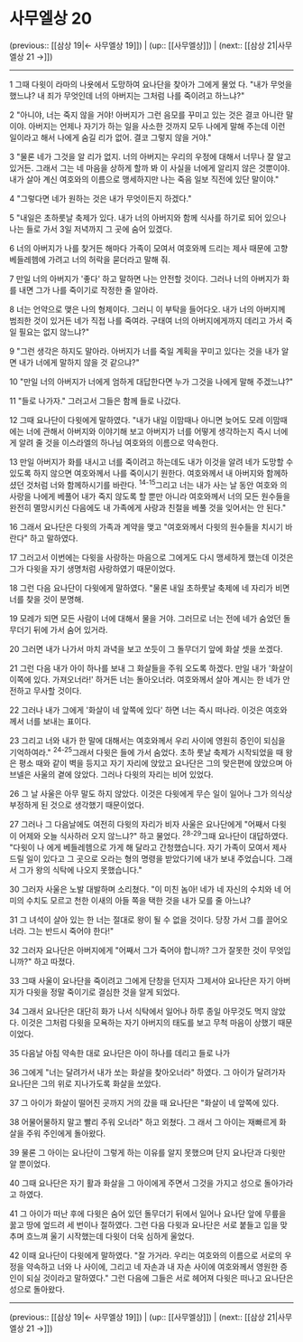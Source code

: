 # 사무엘상 20

(previous:: [[삼상 19|← 사무엘상 19]]) | (up:: [[사무엘상]]) | (next:: [[삼상 21|사무엘상 21 →]])

***




1 
그때 다윗이 라마의 나욧에서 도망하여 요나단을 찾아가 그에게 물었 다. "내가 무엇을 했느냐? 내 죄가 무엇인데 너의 아버지는 그처럼 나를 죽이려고 하느냐?" 



2 
"아니야, 너는 죽지 않을 거야! 아버지가 그런 음모를 꾸미고 있는 것은 결코 아니란 말이야. 아버지는 언제나 자기가 하는 일을 사소한 것까지 모두 나에게 말해 주는데 이런 일이라고 해서 나에게 숨길 리가 없어. 결코 그렇지 않을 거야." 



3 
"물론 네가 그것을 알 리가 없지. 너의 아버지는 우리의 우정에 대해서 너무나 잘 알고 있거든. 그래서 그는 네 마음을 상하게 할까 봐 이 사실을 너에게 알리지 않은 것뿐이야. 내가 살아 계신 여호와의 이름으로 맹세하지만 나는 죽음 일보 직전에 있단 말이야." 



4 
"그렇다면 네가 원하는 것은 내가 무엇이든지 하겠다." 



5 
"내일은 초하룻날 축제가 있다. 내가 너의 아버지와 함께 식사를 하기로 되어 있으나 나는 들로 가서 3일 저녁까지 그 곳에 숨어 있겠다. 



6 
너의 아버지가 나를 찾거든 해마다 가족이 모여서 여호와께 드리는 제사 때문에 고향 베들레헴에 가려고 너의 허락을 묻더라고 말해 줘. 



7 
만일 너의 아버지가 '좋다' 하고 말하면 나는 안전할 것이다. 그러나 너의 아버지가 화를 내면 그가 나를 죽이기로 작정한 줄 알아라. 



8 
너는 언약으로 맺은 나의 형제이다. 그러니 이 부탁을 들어다오. 내가 너의 아버지께 범죄한 것이 있거든 네가 직접 나를 죽여라. 구태여 너의 아버지에게까지 데리고 가서 죽일 필요는 없지 않느냐?" 



9 
"그런 생각은 하지도 말아라. 아버지가 너를 죽일 계획을 꾸미고 있다는 것을 내가 알면 내가 너에게 말하지 않을 것 같으냐?" 



10 
"만일 너의 아버지가 너에게 엄하게 대답한다면 누가 그것을 나에게 말해 주겠느냐?" 



11 
"들로 나가자." 그러고서 그들은 함께 들로 나갔다. 



12 
그때 요나단이 다윗에게 말하였다. "내가 내일 이맘때나 아니면 늦어도 모레 이맘때에는 너에 관해서 아버지와 이야기해 보고 아버지가 너를 어떻게 생각하는지 즉시 너에게 알려 줄 것을 이스라엘의 하나님 여호와의 이름으로 약속한다. 



13 
만일 아버지가 화를 내시고 너를 죽이려고 하는데도 내가 이것을 알려 네가 도망할 수 있도록 하지 않으면 여호와께서 나를 죽이시기 원한다. 여호와께서 내 아버지와 함께하셨던 것처럼 너와 함께하시기를 바란다. <sup class="versenum">14-15</sup>그리고 너는 내가 사는 날 동안 여호와 의 사랑을 나에게 베풀어 내가 죽지 않도록 할 뿐만 아니라 여호와께서 너의 모든 원수들을 완전히 멸망시키신 다음에도 내 가족에게 사랑과 친절을 베풀 것을 잊어서는 안 된다." 



16 
그래서 요나단은 다윗의 가족과 계약을 맺고 "여호와께서 다윗의 원수들을 치시기 바란다" 하고 말하였다. 



17 
그러고서 이번에는 다윗을 사랑하는 마음으로 그에게도 다시 맹세하게 했는데 이것은 그가 다윗을 자기 생명처럼 사랑하였기 때문이었다. 



18 
그런 다음 요나단이 다윗에게 말하였다. "물론 내일 초하룻날 축제에 네 자리가 비면 너를 찾을 것이 분명해. 



19 
모레가 되면 모든 사람이 너에 대해서 물을 거야. 그러므로 너는 전에 네가 숨었던 돌무더기 뒤에 가서 숨어 있거라. 



20 
그러면 내가 나가서 마치 과녁을 보고 쏘듯이 그 돌무더기 앞에 화살 셋을 쏘겠다. 



21 
그런 다음 내가 아이 하나를 보내 그 화살들을 주워 오도록 하겠다. 만일 내가 '화살이 이쪽에 있다. 가져오너라!' 하거든 너는 돌아오너라. 여호와께서 살아 계시는 한 네가 안전하고 무사할 것이다. 



22 
그러나 내가 그에게 '화살이 네 앞쪽에 있다' 하면 너는 즉시 떠나라. 이것은 여호와께서 너를 보내는 표이다. 



23 
그리고 너와 내가 한 말에 대해서는 여호와께서 우리 사이에 영원히 증인이 되심을 기억하여라." <sup class="versenum">24-25</sup>그래서 다윗은 들에 가서 숨었다. 초하 룻날 축제가 시작되었을 때 왕은 평소 때와 같이 벽을 등지고 자기 자리에 앉았고 요나단은 그의 맞은편에 앉았으며 아브넬은 사울의 곁에 앉았다. 그러나 다윗의 자리는 비어 있었다. 



26 
그 날 사울은 아무 말도 하지 않았다. 이것은 다윗에게 무슨 일이 일어나 그가 의식상 부정하게 된 것으로 생각했기 때문이었다. 



27 
그러나 그 다음날에도 여전히 다윗의 자리가 비자 사울은 요나단에게 "어째서 다윗이 어제와 오늘 식사하러 오지 않느냐?" 하고 물었다. <sup class="versenum">28-29</sup>그때 요나단이 대답하였다. "다윗이 나 에게 베들레헴으로 가게 해 달라고 간청했습니다. 자기 가족이 모여서 제사 드릴 일이 있다고 그 곳으로 오라는 형의 명령을 받았다기에 내가 보내 주었습니다. 그래서 그가 왕의 식탁에 나오지 못했습니다." 



30 
그러자 사울은 노발 대발하며 소리쳤다. "이 미친 놈아! 네가 네 자신의 수치와 네 어미의 수치도 모르고 천한 이새의 아들 쪽을 택한 것을 내가 모를 줄 아느냐? 



31 
그 녀석이 살아 있는 한 너는 절대로 왕이 될 수 없을 것이다. 당장 가서 그를 끌어오너라. 그는 반드시 죽어야 한다!" 



32 
그러자 요나단은 아버지에게 "어째서 그가 죽어야 합니까? 그가 잘못한 것이 무엇입니까?" 하고 따졌다. 



33 
그때 사울이 요나단을 죽이려고 그에게 단창을 던지자 그제서야 요나단은 자기 아버지가 다윗을 정말 죽이기로 결심한 것을 알게 되었다. 



34 
그래서 요나단은 대단히 화가 나서 식탁에서 일어나 하루 종일 아무것도 먹지 않았다. 이것은 그처럼 다윗을 모욕하는 자기 아버지의 태도를 보고 무척 마음이 상했기 때문이었다. 



35 
다음날 아침 약속한 대로 요나단은 아이 하나를 데리고 들로 나가 



36 
그에게 "너는 달려가서 내가 쏘는 화살을 찾아오너라" 하였다. 그 아이가 달려가자 요나단은 그의 위로 지나가도록 화살을 쏘았다. 



37 
그 아이가 화살이 떨어진 곳까지 거의 갔을 때 요나단은 "화살이 네 앞쪽에 있다. 



38 
어물어물하지 말고 빨리 주워 오너라" 하고 외쳤다. 그 래서 그 아이는 재빠르게 화살을 주워 주인에게 돌아왔다. 



39 
물론 그 아이는 요나단이 그렇게 하는 이유를 알지 못했으며 단지 요나단과 다윗만 알 뿐이었다. 



40 
그때 요나단은 자기 활과 화살을 그 아이에게 주면서 그것을 가지고 성으로 돌아가라고 하였다. 



41 
그 아이가 떠난 후에 다윗은 숨어 있던 돌무더기 뒤에서 일어나 요나단 앞에 무릎을 꿇고 땅에 엎드려 세 번이나 절하였다. 그런 다음 다윗과 요나단은 서로 붙들고 입을 맞추며 흐느껴 울기 시작했는데 다윗이 더욱 심하게 울었다. 



42 
이때 요나단이 다윗에게 말하였다. "잘 가거라. 우리는 여호와의 이름으로 서로의 우정을 약속하고 너와 나 사이에, 그리고 네 자손과 내 자손 사이에 여호와께서 영원한 증인이 되실 것이라고 말하였다." 그런 다음에 그들은 서로 헤어져 다윗은 떠나고 요나단은 성으로 돌아왔다.

***

(previous:: [[삼상 19|← 사무엘상 19]]) | (up:: [[사무엘상]]) | (next:: [[삼상 21|사무엘상 21 →]])
